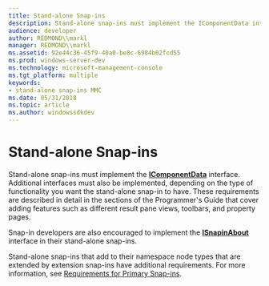 ```yaml
---
title: Stand-alone Snap-ins
description: Stand-alone snap-ins must implement the IComponentData interface.
audience: developer
author: REDMOND\\markl
manager: REDMOND\\markl
ms.assetid: 92e44c36-45f9-40a0-be8c-6984b02fcd55
ms.prod: windows-server-dev
ms.technology: microsoft-management-console
ms.tgt_platform: multiple
keywords:
- stand-alone snap-ins MMC
ms.date: 05/31/2018
ms.topic: article
ms.author: windowssdkdev
---
```


# Stand-alone Snap-ins

Stand-alone snap-ins must implement the [**IComponentData**](icomponentdata.md) interface. Additional interfaces must also be implemented, depending on the type of functionality you want the stand-alone snap-in to have. These requirements are described in detail in the sections of the Programmer's Guide that cover adding features such as different result pane views, toolbars, and property pages.

Snap-in developers are also encouraged to implement the [**ISnapinAbout**](isnapinabout.md) interface in their stand-alone snap-ins.

Stand-alone snap-ins that add to their namespace node types that are extended by extension snap-ins have additional requirements. For more information, see [Requirements for Primary Snap-ins](requirements-for-primary-snap-ins.md).

 

 




